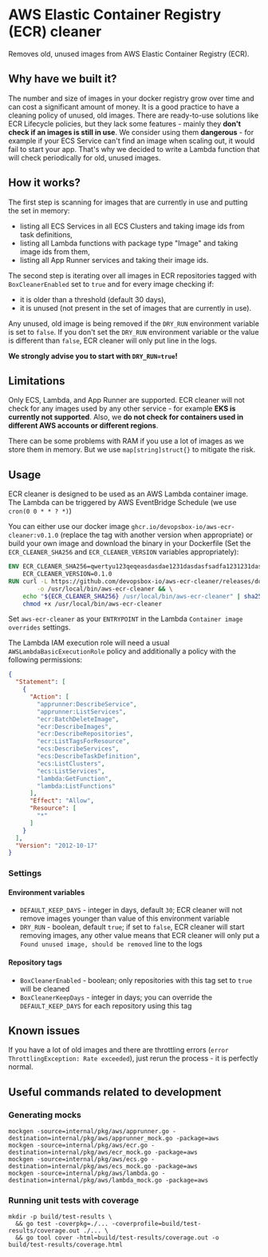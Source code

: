 # AWS Elastic Container Registry (ECR) cleaner

Removes old, unused images from AWS Elastic Container Registry (ECR).

## Why have we built it?

The number and size of images in your docker registry grow over time and can cost a significant amount of money. It is a
good practice to have a cleaning policy of unused, old images. There are ready-to-use solutions like ECR Lifecycle
policies, but they lack some features - mainly they **don't check if an images is still in use**. We consider using them
**dangerous** - for example if your ECS Service can't find an image when scaling out, it would fail to start your app.
That's why we decided to write a Lambda function that will check periodically for old, unused images.

## How it works?

The first step is scanning for images that are currently in use and putting the set in memory:

- listing all ECS Services in all ECS Clusters and taking image ids from task definitions,
- listing all Lambda functions with package type "Image" and taking image ids from them,
- listing all App Runner services and taking their image ids.

The second step is iterating over all images in ECR repositories tagged with `BoxCleanerEnabled` set to `true` and for
every image checking if:

- it is older than a threshold (default 30 days),
- it is unused (not present in the set of images that are currently in use).

Any unused, old image is being removed if the `DRY_RUN` environment variable is set to `false`. If you don't set
the `DRY_RUN` environment variable or the value is different than `false`, ECR cleaner will only put line in the logs.

**We strongly advise you to start with `DRY_RUN=true`!**

## Limitations

Only ECS, Lambda, and App Runner are supported. ECR cleaner will not check for any images used by any other service -
for example **EKS is currently not supported**. Also, we **do not check for containers used in different AWS accounts or
different regions**.

There can be some problems with RAM if you use a lot of images as we store them in memory. But we
use `map[string]struct{}` to mitigate the risk.

## Usage

ECR cleaner is designed to be used as an AWS Lambda container image. The Lambda can be triggered by AWS EventBridge
Schedule (we use `cron(0 0 * * ? *)`)

You can either use our docker image `ghcr.io/devopsbox-io/aws-ecr-cleaner:v0.1.0` (replace the tag with another version
when appropriate) or build your own image and download the binary in your Dockerfile (Set the `ECR_CLEANER_SHA256`
and `ECR_CLEANER_VERSION` variables appropriately):

```dockerfile
ENV ECR_CLEANER_SHA256=qwertyu123qeqeasdasdae1231dasdasfsadfa1231231dasdasdadasda123131 \
    ECR_CLEANER_VERSION=0.1.0
RUN curl -L https://github.com/devopsbox-io/aws-ecr-cleaner/releases/download/v${ECR_CLEANER_VERSION}/aws-ecr-cleaner-${ECR_CLEANER_VERSION}-linux-amd64 \
        -o /usr/local/bin/aws-ecr-cleaner && \
    echo "${ECR_CLEANER_SHA256} /usr/local/bin/aws-ecr-cleaner" | sha256sum --check && \
    chmod +x /usr/local/bin/aws-ecr-cleaner
```

Set `aws-ecr-cleaner` as your `ENTRYPOINT` in the Lambda `Container image overrides` settings.

The Lambda IAM execution role will need a usual `AWSLambdaBasicExecutionRole` policy and additionally a policy with the
following permissions:

```json
{
  "Statement": [
    {
      "Action": [
        "apprunner:DescribeService",
        "apprunner:ListServices",
        "ecr:BatchDeleteImage",
        "ecr:DescribeImages",
        "ecr:DescribeRepositories",
        "ecr:ListTagsForResource",
        "ecs:DescribeServices",
        "ecs:DescribeTaskDefinition",
        "ecs:ListClusters",
        "ecs:ListServices",
        "lambda:GetFunction",
        "lambda:ListFunctions"
      ],
      "Effect": "Allow",
      "Resource": [
        "*"
      ]
    }
  ],
  "Version": "2012-10-17"
}
```

### Settings

#### Environment variables

- `DEFAULT_KEEP_DAYS` - integer in days, default `30`; ECR cleaner will not remove images younger than value of this
environment variable
- `DRY_RUN` - boolean, default `true`; if set to `false`, ECR cleaner will start removing images, any other value means
that ECR cleaner will only put a `Found unused image, should be removed` line to the logs

#### Repository tags

- `BoxCleanerEnabled` - boolean; only repositories with this tag set to `true` will be cleaned
- `BoxCleanerKeepDays` - integer in days; you can override the `DEFAULT_KEEP_DAYS` for each repository using this tag

## Known issues

If you have a lot of old images and there are throttling errors (`error ThrottlingException: Rate exceeded`), just rerun
the process - it is perfectly normal.

## Useful commands related to development

### Generating mocks

```shell
mockgen -source=internal/pkg/aws/apprunner.go -destination=internal/pkg/aws/apprunner_mock.go -package=aws
mockgen -source=internal/pkg/aws/ecr.go -destination=internal/pkg/aws/ecr_mock.go -package=aws
mockgen -source=internal/pkg/aws/ecs.go -destination=internal/pkg/aws/ecs_mock.go -package=aws
mockgen -source=internal/pkg/aws/lambda.go -destination=internal/pkg/aws/lambda_mock.go -package=aws
```

### Running unit tests with coverage

```shell
mkdir -p build/test-results \
  && go test -coverpkg=./... -coverprofile=build/test-results/coverage.out ./... \
  && go tool cover -html=build/test-results/coverage.out -o build/test-results/coverage.html
```
